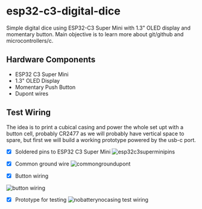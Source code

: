 # esp32-c3-digital-dice
Simple digital dice using ESP32-C3 Super Mini with 1.3" OLED display and momentary button.
Main objective is to learn more about git/github and microcontrollers/c.

## Hardware Components
- ESP32 C3 Super Mini
- 1.3" OLED Display
- Momentary Push Button
- Dupont wires


## Test Wiring
The idea is to print a cubical casing and power the whole set upt with a button cell, probably CR2477 as we will probably have vertical space to spare, but first we will build a working prototype powered by the usb-c port.
- [x] Soldered pins to ESP32 C3 Super Mini
![esp32c3superminipins](https://github.com/user-attachments/assets/8eced715-a916-418f-835d-47435327fa81)
- [x] Common ground wire
      ![commongroundupont](https://github.com/user-attachments/assets/dc3a87b4-1a35-4714-a49f-55c347cf56cc)

- [x] Button wiring

![button wiring](https://github.com/user-attachments/assets/99b9bcc6-91e5-4356-a87c-d4289aa7ec71)
- [x] Prototype for testing
![nobatterynocasing test wiring](https://github.com/user-attachments/assets/b091df99-b107-424f-84ea-bf5e541a1e10)

